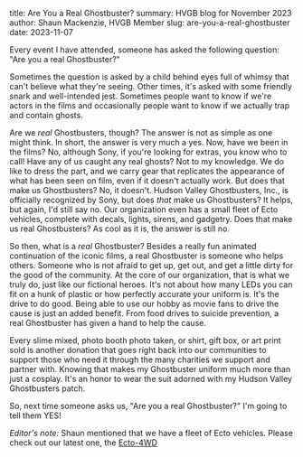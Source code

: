 title: Are You a Real Ghostbuster?
summary: HVGB blog for November 2023
author: Shaun Mackenzie, HVGB Member
slug: are-you-a-real-ghostbuster
date: 2023-11-07

Every event I have attended, someone has asked the following question: "Are you a real Ghostbuster?"

Sometimes the question is asked by a child behind eyes full of whimsy that can't believe what they're seeing. Other times, it's asked with some friendly snark and well-intended jest. Sometimes people want to know if we're actors in the films and occasionally people want to know if we actually trap and contain ghosts.

Are we _real_ Ghostbusters, though? The answer is not as simple as one might think. In short, the answer is very much a yes. Now, have we been in the films? No, although Sony, if you're looking for extras, you know who to call! Have any of us caught any real ghosts? Not to my knowledge. We do like to dress the part, and we carry gear that replicates the appearance of what has been seen on film, even if it doesn't actually work. But does that make us Ghostbusters? No, it doesn't. Hudson Valley Ghostbusters, Inc., is officially recognized by Sony, but does _that_ make us Ghostbusters? It helps, but again, I'd still say no. Our organization even has a small fleet of Ecto vehicles, complete with decals, lights, sirens, and gadgetry. Does that make us real Ghostbusters? As cool as it is, the answer is still no.

So then, what is a _real_ Ghostbuster? Besides a really fun animated continuation of the iconic films, a real Ghostbuster is someone who helps others. Someone who is not afraid to get up, get out, and get a little dirty for the good of the community. At the core of our organization, that is what we truly do, just like our fictional heroes. It's not about how many LEDs you can fit on a hunk of plastic or how perfectly accurate your uniform is. It's the drive to do good. Being able to use our hobby as movie fans to drive the cause is just an added benefit. From food drives to suicide prevention, a real Ghostbuster has given a hand to help the cause.

Every slime mixed, photo booth photo taken, or shirt, gift box, or art print sold is another donation that goes right back into our communities to support those who need it through the many charities we support and partner with. Knowing that makes my Ghostbuster uniform much more than just a cosplay. It's an honor to wear the suit adorned with my Hudson Valley Ghostbusters patch.

So, next time someone asks us, "Are you a real Ghostbuster?" I'm going to tell them YES!

_Editor's note:_ Shaun mentioned that we have a fleet of Ecto vehicles. Please check out our latest one, the [Ecto-4WD]({filename}../pages/ecto_h3.md)
